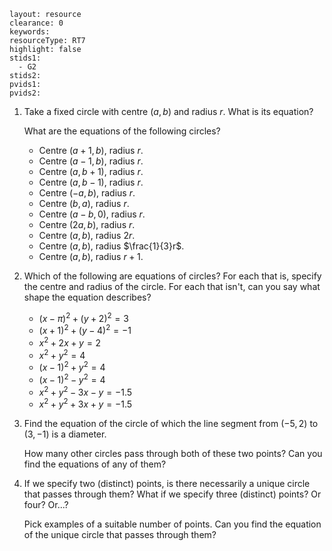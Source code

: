 ````
layout: resource
clearance: 0
keywords:
resourceType: RT7
highlight: false
stids1:
  - G2
stids2:
pvids1:
pvids2:

````

1. Take a fixed circle with centre $(a,b)$ and radius $r$.  What is its equation?

    What are the equations of the following circles?

	- Centre $(a+1,b)$, radius $r$.
	- Centre $(a-1,b)$, radius $r$.
	- Centre $(a,b+1)$, radius $r$.
	- Centre $(a,b-1)$, radius $r$.
	- Centre $(-a,b)$, radius $r$.
	- Centre $(b,a)$, radius $r$.
	- Centre $(a-b,0)$, radius $r$.
	- Centre $(2a,b)$, radius $r$.
	- Centre $(a,b)$, radius $2r$.
	- Centre $(a,b)$, radius $\frac{1}{3}r$.
	- Centre $(a,b)$, radius $r+1$.

2. Which of the following are equations of circles?  For each that is, specify the centre and radius of the circle.  For each that isn't, can you say what shape the equation describes?
	- $(x - \pi)^2 + (y + 2)^2 = 3$
	- $(x + 1)^2 + (y - 4)^2 = -1$
	- $x^2 + 2x + y = 2$
	- $x^2 + y^2 = 4$
	- $(x - 1)^2 + y^2 = 4$
	- $(x - 1)^2 - y^2 = 4$
	- $x^2 + y^2 - 3x - y = -1.5$
	- $x^2 + y^2 + 3x + y = -1.5$

3. Find the equation of the circle of which the line segment from $(-5, 2)$ to $(3, -1)$ is a diameter.

    How many other circles pass through both of these two points?  Can you find the equations of any of them?

4. If we specify two (distinct) points, is there necessarily a unique circle that passes through them?  What if we specify three (distinct) points?  Or four?  Or...?

    Pick examples of a suitable number of points.  Can you find the equation of the unique circle that passes through them? 
